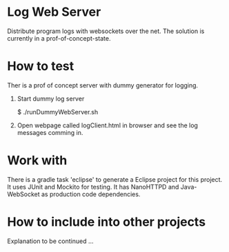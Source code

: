 
# Log Web Server

Distribute program logs with websockets over the net. The solution is currently in a prof-of-concept-state.


# How to test

Ther is a prof of concept server with dummy generator for logging.

1. Start dummy log server 

    $ ./runDummyWebServer.sh 

2. Open webpage called logClient.html in browser and see the log messages comming in. 

# Work with

There is a gradle task 'eclipse' to generate a Eclipse project for this project. It uses JUnit and Mockito for testing. It has NanoHTTPD and Java-WebSocket as production code dependencies.  


# How to include into other projects

Explanation to be continued ...


